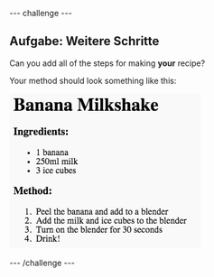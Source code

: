 \--- challenge \---

## Aufgabe: Weitere Schritte

Can you add all of the steps for making **your** recipe?

Your method should look something like this:

![screenshot](images/recipe-more-method.png)

\--- /challenge \---